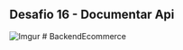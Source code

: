 ## Desafio 16 - Documentar Api

![Imgur](https://imgur.com/xpQmZoP.png)
#   B a c k e n d E c o m m e r c e  
 